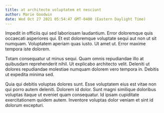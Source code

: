 ```yaml
---
title: at architecto voluptatem et nesciunt
author: Marie Goodwin
date: Wed Oct 27 2021 05:54:47 GMT-0400 (Eastern Daylight Time)
---
```

Impedit in officiis qui sed laboriosam laudantium. Error doloremque quis occaecati asperiores qui. Et est doloremque voluptate sequi aut non ut sit numquam. Voluptatem aperiam quas iusto. Ut amet ut. Error maxime tempora iste dolorem.

 Totam consequatur ut minus sequi. Quam omnis repudiandae illo at quibusdam reprehenderit nihil. Ut explicabo architecto velit. Deleniti ut dolores repudiandae molestiae numquam dolorem vero tempora in. Debitis ut expedita minima sed.

 Quia qui debitis voluptas dolores sunt. Esse voluptatem eius est vitae non qui porro autem deleniti. Dolorem id dolor. Sunt magni similique doloribus voluptas itaque ut eveniet quam consequatur. Id ipsam cupiditate exercitationem quidem autem. Inventore voluptas dolor veniam et sint id dolorum excepturi.